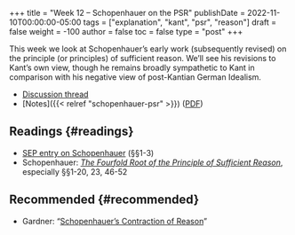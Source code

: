 +++
title = "Week 12 – Schopenhauer on the PSR"
publishDate = 2022-11-10T00:00:00-05:00
tags = ["explanation", "kant", "psr", "reason"]
draft = false
weight = -100
author = false
toc = false
type = "post"
+++

This week we look at Schopenhauer&rsquo;s early work (subsequently revised) on the principle (or principles) of sufficient reason. We&rsquo;ll see his revisions to Kant&rsquo;s own view, though he remains broadly sympathetic to Kant in comparison with his negative view of post-Kantian German Idealism.

-   [Discussion thread](https://discord.com/channels/1006739669842673674/1037909373428711495)
-   [Notes]({{< relref "schopenhauer-psr" >}}) ([PDF](/materials/handouts/schopenhauer-psr.pdf))


## Readings {#readings}

-   [SEP entry on Schopenhauer](https://plato.stanford.edu/entries/schopenhauer/) (§§1-3)
-   Schopenhauer: [_The Fourfold Root of the Principle of Sufficient Reason_](/materials/readings/schopenhauer-psr.pdf), especially §§1-20, 23, 46-52


## Recommended {#recommended}

-   Gardner: &ldquo;[Schopenhauer’s Contraction of Reason](http://www.cambridge.org/core/journals/kantian-review/article/schopenhauers-contraction-of-reason-clarifying-kant-and-undoing-german-idealism/9649F0053DF2BF0CE1C6107F671AD37A)&rdquo;
